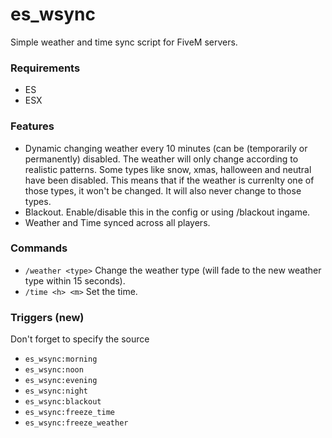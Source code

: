 # es_wsync
Simple weather and time sync script for FiveM servers.

### Requirements
- ES
- ESX

### Features
- Dynamic changing weather every 10 minutes (can be (temporarily or permanently) disabled. The weather will only change according to realistic patterns. Some types like snow, xmas, halloween and neutral have been disabled. This means that if the weather is currenlty one of those types, it won't be changed. It will also never change to those types.
- Blackout. Enable/disable this in the config or using /blackout ingame.
- Weather and Time synced across all players.

### Commands
- `/weather <type>` Change the weather type (will fade to the new weather type within 15 seconds).
- `/time <h> <m>` Set the time.

### Triggers (new)
Don't forget to specify the source
- `es_wsync:morning`
- `es_wsync:noon`
- `es_wsync:evening`
- `es_wsync:night`
- `es_wsync:blackout`
- `es_wsync:freeze_time`
- `es_wsync:freeze_weather`